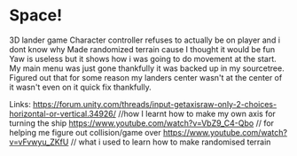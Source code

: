 # Space!
3D lander game
Character controller refuses to actually be on player and i dont know why
Made randomized terrain cause I thought it would be fun
Yaw is useless but it shows how i was going to do movement at the start.
My main menu was just gone thankfully it was backed up in my sourcetree.
Figured out that for some reason my landers center wasn't at the center of it wasn't even on it quick fix thankfully.





Links:
https://forum.unity.com/threads/input-getaxisraw-only-2-choices-horizontal-or-vertical.34926/    //how I learnt how to make my own axis for turning the ship
https://www.youtube.com/watch?v=VbZ9_C4-Qbo // for helping me figure out collision/game over
https://www.youtube.com/watch?v=vFvwyu_ZKfU // what i used to learn how to make randomised terrain
